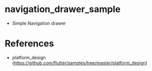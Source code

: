 # navigation_drawer_sample
 - Simple Navigation drawer

# References
 - platform_design (https://github.com/flutter/samples/tree/master/platform_design)